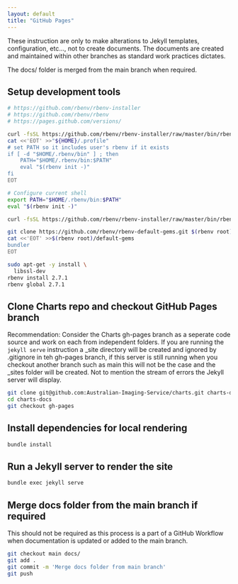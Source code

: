 ```yaml
---
layout: default
title: "GitHub Pages"
---
```

These instruction are only to make alterations to Jekyll templates, configuration, etc..., not to create documents. The documents are created and maintained within other branches as standard work practices dictates.

The docs/ folder is merged from the main branch when required. 

## Setup development tools

```bash
# https://github.com/rbenv/rbenv-installer
# https://github.com/rbenv/rbenv
# https://pages.github.com/versions/

curl -fsSL https://github.com/rbenv/rbenv-installer/raw/master/bin/rbenv-installer | bash
cat <<'EOT' >>"${HOME}/.profile"
# set PATH so it includes user's rbenv if it exists
if [ -d "$HOME/.rbenv/bin" ] ; then
    PATH="$HOME/.rbenv/bin:$PATH"
    eval "$(rbenv init -)"
fi
EOT

# Configure current shell
export PATH="$HOME/.rbenv/bin:$PATH"
eval "$(rbenv init -)"

curl -fsSL https://github.com/rbenv/rbenv-installer/raw/master/bin/rbenv-doctor | bash

git clone https://github.com/rbenv/rbenv-default-gems.git $(rbenv root)/plugins/rbenv-default-gems
cat <<'EOT' >>$(rbenv root)/default-gems
bundler
EOT

sudo apt-get -y install \
  libssl-dev
rbenv install 2.7.1
rbenv global 2.7.1
```

## Clone Charts repo and checkout GitHub Pages branch

Recommendation: Consider the Charts gh-pages branch as a seperate code source and work on each from independent folders. If you are running the `jekyll serve` instruction a _site directory will be created and ignored by .gitignore in teh gh-pages branch, if this server is still running when you checkout another branch such as main this will not be the case and the _sites folder will be created. Not to mention the stream of errors the Jekyll server will display.

```bash
git clone git@github.com:Australian-Imaging-Service/charts.git charts-docs
cd charts-docs
git checkout gh-pages
```

## Install dependencies for local rendering

```bash
bundle install
```

## Run a Jekyll server to render the site

```bash
bundle exec jekyll serve
```

## Merge docs folder from the main branch if required

This should not be required as this process is a part of a GitHub Workflow when documentation is updated or added to the main branch.

```bash
git checkout main docs/
git add .
git commit -m 'Merge docs folder from main branch'
git push
```
